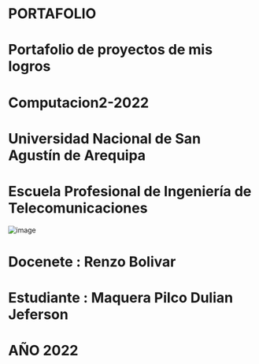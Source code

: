 # PORTAFOLIO
# Portafolio de proyectos de mis logros
# Computacion2-2022
# Universidad Nacional de San Agustín de Arequipa
# Escuela Profesional de Ingeniería de Telecomunicaciones
![image](https://user-images.githubusercontent.com/107893305/174687335-1bf3e347-3eaf-4f68-abd7-88eeb66600f1.png)
# Docenete : Renzo Bolivar
# Estudiante : Maquera Pilco Dulian Jeferson
# AÑO 2022
